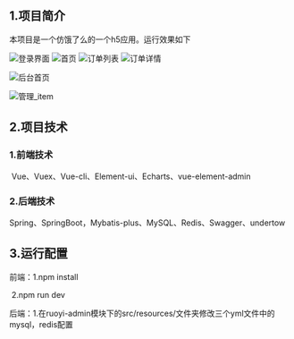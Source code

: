 ## 1.项目简介

本项目是一个仿饿了么的一个h5应用。运行效果如下

<img src="D:\June\Desktop\shixi\eleme\project\eleme\eleme\eleme.assets\登录界面.png" alt="登录界面"  />
<img src="D:\June\Desktop\shixi\eleme\project\eleme\eleme\eleme.assets\首页.png" alt="首页"  />
<img src="D:\June\Desktop\shixi\eleme\project\eleme\eleme\eleme.assets\订单列表.png" alt="订单列表"  />
<img src="D:\June\Desktop\shixi\eleme\project\eleme\eleme\eleme.assets\订单详情.png" alt="订单详情"  />

![后台首页](D:\June\Desktop\shixi\eleme\project\eleme\eleme\eleme.assets\后台首页.png)

![管理_item](D:\June\Desktop\shixi\eleme\project\eleme\eleme\eleme.assets\管理_item.png)

## 2.项目技术

### 1.前端技术

​		Vue、Vuex、Vue-cli、Element-ui、Echarts、vue-element-admin

### 2.后端技术

​		Spring、SpringBoot，Mybatis-plus、MySQL、Redis、Swagger、undertow

## 3.运行配置

前端：1.npm install

​			2.npm run dev

后端：1.在ruoyi-admin模块下的src/resources/文件夹修改三个yml文件中的mysql，redis配置